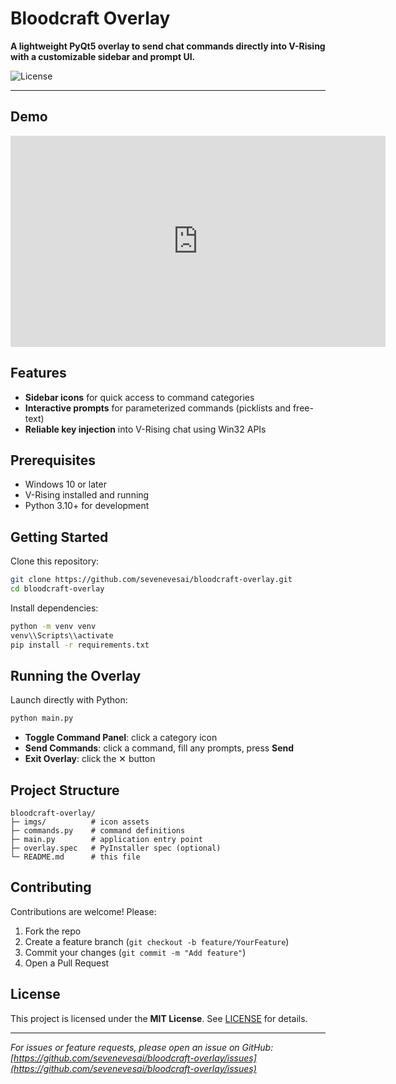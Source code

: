 # Bloodcraft Overlay

**A lightweight PyQt5 overlay to send chat commands directly into V-Rising with a customizable sidebar and prompt UI.**

![License](https://img.shields.io/badge/license-MIT-blue)

---

## Demo

<iframe width="600" height="338" 
  src="https://www.youtube.com/embed/YOUR_VIDEO_ID?rel=0" 
  frameborder="0" allow="autoplay; encrypted-media" allowfullscreen>
</iframe>

## Features

* **Sidebar icons** for quick access to command categories
* **Interactive prompts** for parameterized commands (picklists and free-text)
* **Reliable key injection** into V-Rising chat using Win32 APIs

## Prerequisites

* Windows 10 or later
* V-Rising installed and running
* Python 3.10+ for development

## Getting Started

Clone this repository:

```bash
git clone https://github.com/sevenevesai/bloodcraft-overlay.git
cd bloodcraft-overlay
```

Install dependencies:

```bash
python -m venv venv
venv\\Scripts\\activate
pip install -r requirements.txt
```

## Running the Overlay

Launch directly with Python:

```bash
python main.py
```

* **Toggle Command Panel**: click a category icon
* **Send Commands**: click a command, fill any prompts, press **Send**
* **Exit Overlay**: click the ✕ button

## Project Structure

```
bloodcraft-overlay/
├─ imgs/          # icon assets
├─ commands.py    # command definitions
├─ main.py        # application entry point
├─ overlay.spec   # PyInstaller spec (optional)
└─ README.md      # this file
```

## Contributing

Contributions are welcome! Please:

1. Fork the repo
2. Create a feature branch (`git checkout -b feature/YourFeature`)
3. Commit your changes (`git commit -m "Add feature"`)
4. Open a Pull Request

## License

This project is licensed under the **MIT License**. See [LICENSE](LICENSE) for details.

---

*For issues or feature requests, please open an issue on GitHub: [https://github.com/sevenevesai/bloodcraft-overlay/issues](https://github.com/sevenevesai/bloodcraft-overlay/issues)*

